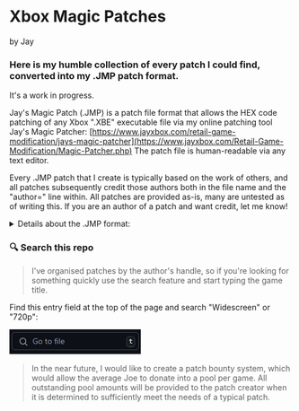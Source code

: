 # Xbox Magic Patches
by Jay

### Here is my humble collection of every patch I could find, converted into my .JMP patch format.
It's a work in progress.

Jay's Magic Patch (.JMP) is a patch file format that allows the HEX code patching of any Xbox ".XBE" executable file via my online patching tool Jay's Magic Patcher: [https://www.jayxbox.com/retail-game-modification/jays-magic-patcher](https://www.jayxbox.com/Retail-Game-Modification/Magic-Patcher.php)
The patch file is human-readable via any text editor.

Every .JMP patch that I create is typically based on the work of others, and all patches subsequently credit those authors both in the file name and the "author=" line within.
All patches are provided as-is, many are untested as of writing this. If you are an author of a patch and want credit, let me know!

<Details>
  <summary>Details about the .JMP format:</summary>

#### Here is what the filename of a patch should be formatted like to make it easy for others:
+ >Game Title
+ >{Nature of patch}
+ >(Game region the patch applies to)
+ >[Patch author].JMP

>Example: 50 Cent - Bullet Proof {720p} (GLOBAL) [Silverrock].JMP

#### Here is what the contents of a .JMP file looks like, let's start with the headers which use up 7 lines:

+ >#Jay's Magic Patcher (www.jayxbox.com)
+ >system=Xbox
+ >game-title=Cool game
+ >region=NTSC
+ >version=56550041 (VU-065)
+ >author=Jay
+ >notes=This patch is awesome

Any relevant information MUST be added after the "=" sign for each header. Headers can be blank but must not be removed.
For the "version=" header on xbox titles, I like including both the Title ID in HEX format, and the converted Title ID in brackets.

#### Below the headers are "Patch Records" and must initially be commented with a "#" line. Notice there is no line break between patch records.

There are two types of patch records.
+ >Search and Replace
+ >Offset

##### Search and replace:
+ >#This patch record searches for the first resulting "AABBCCDD" and replaces it with "DDCCBBAA"
+ >AABBCCDD
+ >DDCCBBAA

The second line of a patch record (the one after the comment line), dictates the HEX value to "find". The third line is the HEX value that goes in it's place, effectively replacing the original data.

##### Offset:
+ >#This patch record jumps to the offset "0x120" and inserts AABBCCDD
0x120:AABBCCDD

The colon is a separator for the offset and data.
Offset patch records can have the following offset formats and all mean the samne thing:
"120"
"0x120"
"00000120"
"0x00000120"

Patch records can theoretically go on forever.
If you were looking to create a .JMP file, download one from here and recycle the formatting I use. Alternatively you can generate a templated .JMP using a stock .XBE and a patched .XBE here: [XBE2Magic](https://www.jayxbox.com/Retail-Game-Modification/XBE2Magic.php)
</details>

### 🔍 Search this repo
> I've organised patches by the author's handle, so if you're looking for something quickly use the search feature and start typing the game title.
> 
Find this entry field at the top of the page and search "Widescreen" or "720p":

![search](https://github.com/JayYardley/Magic-Patches-by-Jay/blob/main/search.PNG?raw=true)

> In the near future, I would like to create a patch bounty system, which would allow the average Joe to donate into a pool per game. All outstanding pool amounts will be provided to the patch creator when it is determined to sufficiently meet the needs of a typical patch.
